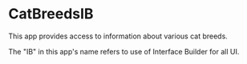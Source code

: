 # CatBreedsIB
This app provides access to information about various cat breeds.

The "IB" in this app's name refers to use of Interface Builder for all UI.

